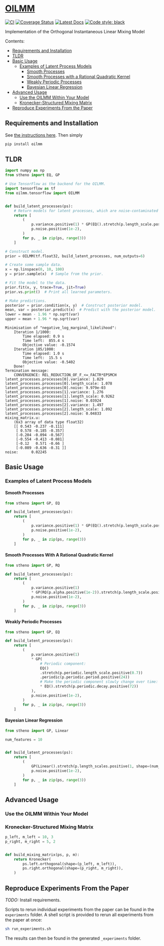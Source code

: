 # [OILMM](http://github.com/wesselb/oilmm)

[![CI](https://github.com/wesselb/oilmm/workflows/CI/badge.svg?branch=master)](https://github.com/wesselb/oilmm/actions?query=workflow%3ACI)
[![Coverage Status](https://coveralls.io/repos/github/wesselb/oilmm/badge.svg?branch=master)](https://coveralls.io/github/wesselb/oilmm?branch=master)
[![Latest Docs](https://img.shields.io/badge/docs-latest-blue.svg)](https://wesselb.github.io/oilmm)
[![Code style: black](https://img.shields.io/badge/code%20style-black-000000.svg)](https://github.com/psf/black)

Implementation of the Orthogonal Instantaneous Linear Mixing Model

Contents:
* [Requirements and Installation](#reproduce-experiments)
* [TLDR](#tldr)
* [Basic Usage](#basic-usage)
  * [Examples of Latent Process Models](#example)
    * [Smooth Processes](#smooth-processes)
    * [Smooth Processes with a Rational Quadratic Kernel](#smooth-processes-with-a-rational-quadratic-kernel) 
    * [Weakly Periodic Processes](#weakly-periodic-processes)
    * [Bayesian Linear Regression](#bayesian-linear-regression)
* [Advanced Usage](#basic-usage)
  * [Use the OILMM Within Your Model](#use-the-oilmm-within-your-model)
  * [Kronecker-Structured Mixing Matrix](#kronecker-structured-mixing-matrix)
* [Reproduce Experiments From the Paper](#reproduce-experiments-from-the-paper)

## Requirements and Installation

See [the instructions here](https://gist.github.com/wesselb/4b44bf87f3789425f96e26c4308d0adc).
Then simply

```bash
pip install oilmm
```

## TLDR

```python
import numpy as np
from stheno import EQ, GP

# Use TensorFlow as the backend for the OILMM.
import tensorflow as tf
from oilmm.tensorflow import OILMM


def build_latent_processes(ps):
    # Return models for latent processes, which are noise-contaminated GPs.
    return [
        (
            p.variance.positive(1) * GP(EQ().stretch(p.length_scale.positive(1))),
            p.noise.positive(1e-2),
        )
        for p, _ in zip(ps, range(3))
    ]

# Construct model.  
prior = OILMM(tf.float32, build_latent_processes, num_outputs=6)

# Create some sample data.
x = np.linspace(0, 10, 100)
y = prior.sample(x)  # Sample from the prior.

# Fit the model to the data.
prior.fit(x, y, trace=True, jit=True)
prior.vs.print()  # Print all learned parameters.

# Make predictions.
posterior = prior.condition(x, y)  # Construct posterior model.
mean, var = posterior.predict(x)  # Predict with the posterior model.
lower = mean - 1.96 * np.sqrt(var)
upper = mean + 1.96 * np.sqrt(var)
```

```
Minimisation of "negative_log_marginal_likelihood":
    Iteration 1/1000:
        Time elapsed: 0.9 s
        Time left:  855.4 s
        Objective value: -0.1574
    Iteration 105/1000:
        Time elapsed: 1.0 s
        Time left:  15.5 s
        Objective value: -0.5402
    Done!
Termination message:
    CONVERGENCE: REL_REDUCTION_OF_F_<=_FACTR*EPSMCH
latent_processes.processes[0].variance: 1.829
latent_processes.processes[0].length_scale: 1.078
latent_processes.processes[0].noise: 9.979e-03
latent_processes.processes[1].variance: 1.276
latent_processes.processes[1].length_scale: 0.9262
latent_processes.processes[1].noise: 0.03924
latent_processes.processes[2].variance: 1.497
latent_processes.processes[2].length_scale: 1.092
latent_processes.processes[2].noise: 0.04833
mixing_matrix.u:
    (6x3 array of data type float32)
    [[ 0.543 -0.237 -0.111]
     [ 0.578 -0.185 -0.357]
     [-0.204 -0.094 -0.567]
     [-0.554 -0.413 -0.081]
     [-0.12   0.571 -0.66 ]
     [-0.089 -0.636 -0.31 ]]
noise:      0.02245
```

## Basic Usage

### Examples of Latent Process Models

#### Smooth Processes
```python
from stheno import GP, EQ

def build_latent_processes(ps):
    return [
        (
            p.variance.positive(1) * GP(EQ().stretch(p.length_scale.positive(1))),
            p.noise.positive(1e-2),
        )
        for p, _ in zip(ps, range(3))
    ]
```

#### Smooth Processes With A Rational Quadratic Kernel
```python
from stheno import GP, RQ

def build_latent_processes(ps):
    return [
        (
            p.variance.positive(1)
            * GP(RQ(p.alpha.positive(1e-2)).stretch(p.length_scale.positive(1))),
            p.noise.positive(1e-2),
        )
        for p, _ in zip(ps, range(3))
    ]
```

#### Weakly Periodic Processes
```python
from stheno import GP, EQ

def build_latent_processes(ps):
    return [
        (
            p.variance.positive(1)
            * GP(
                # Periodic component:
                EQ()
                .stretch(p.periodic.length_scale.positive(0.7))
                .periodic(p.periodic.period.positive(24))
                # Make the periodic component slowly change over time:
                * EQ().stretch(p.periodic.decay.positive(72))
            ),
            p.noise.positive(1e-2),
        )
        for p, _ in zip(ps, range(3))
    ]
```

#### Bayesian Linear Regression
```python
from stheno import GP, Linear

num_features = 10


def build_latent_processes(ps):
    return [
        (
            GP(Linear().stretch(p.length_scales.positive(1, shape=(num_features,)))),
            p.noise.positive(1e-2),
        )
        for p, _ in zip(ps, range(3))
    ]
```

## Advanced Usage


### Use the OILMM Within Your Model

### Kronecker-Structured Mixing Matrix
```python
p_left, m_left = 10, 3
p_right, m_right = 5, 2


def build_mixing_matrix(ps, p, m):
    return Kronecker(
        ps.left.orthogonal(shape=(p_left, m_left)),
        ps.right.orthogonal(shape=(p_right, m_right)),
    )
```

## Reproduce Experiments From the Paper

*TODO:* Install requirements.

Scripts to rerun individual experiments from the paper can be found in the
`experiments` folder.
A shell script is provided to rerun all experiments from the paper at once:

```bash
sh run_experiments.sh
```

The results can then be found in the generated `_experiments` folder.

